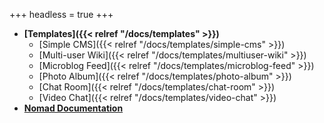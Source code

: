 +++
headless = true
+++

- **[Templates]({{< relref "/docs/templates" >}})**
  - [Simple CMS]({{< relref "/docs/templates/simple-cms" >}})
  - [Multi-user Wiki]({{< relref "/docs/templates/multiuser-wiki" >}})
  - [Microblog Feed]({{< relref "/docs/templates/microblog-feed" >}})
  - [Photo Album]({{< relref "/docs/templates/photo-album" >}})
  - [Chat Room]({{< relref "/docs/templates/chat-room" >}})
  - [Video Chat]({{< relref "/docs/templates/video-chat" >}})
- **[Nomad Documentation](https://docs.beakerbrowser.com/)**
